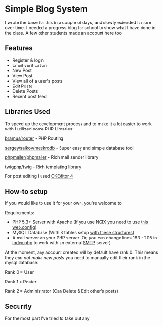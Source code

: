 # Simple Blog System

I wrote the base for this in a couple of days, and slowly extended it more over time. I needed a progress blog for school to show what I have done in the class.
A few other students made an account here too.

## Features

* Register & login
* Email verification
* New Post 
* View Post
* View all of a user's posts
* Edit Posts 
* Delete Posts
* Recent post feed

## Libraries Used

To speed up the development process and to make it a lot easier to work with I utilized some PHP Libraries:

[bramus/router](https://github.com/bramus/router) - PHP Routing

[sergeytsalkov/meekrodb](https://github.com/SergeyTsalkov/meekrodb) - Super easy and simple database tool

[phpmailer/phpmailer](https://github.com/PHPMailer/PHPMailer) - Rich mail sender library

[twigphp/twig](https://github.com/twigphp/Twig) - Rich templating library

For post editing I used [CKEditor 4](https://github.com/ckeditor/ckeditor4)

## How-to setup

If you would like to use it for your own, you're welcome to.

Requirements:

* PHP 5.3+ Server with Apache (If you use NGIX you need to use [this web.config](https://gist.githubusercontent.com/bramus/5332525/raw/49e9658772c8342d6f64e50484ae9265cd37bb2c/web.config))
* MySQL Database (With 3 tables setup [with these structures](https://github.com/LittleBigBug/simple-blog-system/blob/master/dbstructure.sql))
* A mail server on your PHP server (Or, you can change lines 183 - 205 in [index.php](https://github.com/LittleBigBug/simple-blog-system/blob/master/index.php) to work with an external [SMTP](https://github.com/PHPMailer/PHPMailer/blob/master/examples/smtp.phps) server)

At the moment, any account created will by default have rank 0. This means they _can not make new posts_ you need to manually edit their rank in the mysql database.

Rank 0 = User

Rank 1 = Poster

Rank 2 = Administrator (Can Delete & Edit other's posts)

## Security

For the most part I've tried to take out any <script> <style> or <link> tags in any posts. However I have not tested this 100% for security so it may be unideal for public use and may be prone to attacks.
Other than that, I have added a delay in which how fast a user can post or do any action. Right now it is 300 seconds for new posts and 20 for editing posts and you may change it on lines 325 (new posts) and 439 (editing posts) in [index.php](https://github.com/LittleBigBug/simple-blog-system/blob/master/index.php).
